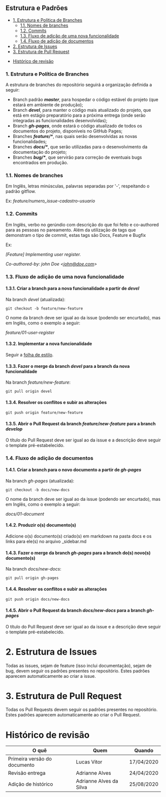 ## Estrutura e Padrões

* [1. Estrutura e Política de Branches](#_1-Estrutura-e-Política-de-branches)
    * [1.1. Nomes de branches](#_11-Nomes-de-branches)
    * [1.2. Commits](#_12-Commits)
    * [1.3. Fluxo de adição de uma nova funcionalidade](#_13-Fluxo-de-adição-de-uma-nova-funcionalidade)
    * [1.4. Fluxo de adição de documentos](#_14-Fluxo-de-adição-de-documentos)
* [2. Estrutura de Issues](#_2-Estrutura-de-issues)
* [3. Estrutura de Pull Request](#_3-Estrutura-de-pull-request)
- [ Histórico de revisão](#_histórico-de-revisão)
    

### 1. Estrutura e Política de Branches

A estrutura de branches do repositório seguirá a organização definida a seguir:

* Branch padrão **_master_**, para hospedar o código estável do projeto (que estará em ambiente de produção);
* Branch **_devel_**, para manter o código mais atualizado do projeto, que está em estágio preparatório para a próxima entrega (onde serão integradas as funcionalidades desenvolvidas);
* Branch **_gh-pages_**, onde estará o código atualizado de todos os documentos do projeto, disponíveis no GitHub Pages;
* Branches **_feature/*_**, nas quais serão desenvolvidas as novas funcionalidades;
* Branches **_docs/*_**, que serão utilizadas para o desenvolvimento da documentação do projeto;
* Branches **_bug/*_**, que servirão para correção de eventuais bugs encontrados em produção.

### 1.1. Nomes de branches

Em Inglês, letras minúsculas, palavras separadas por '-', respeitando o padrão gitflow. 

Ex: _feature/numero_issue-cadastro-usuario_


### 1.2. Commits

Em Inglês, verbo no gerúndio com descrição do que foi feito e co-authored para as pessoas no pareamento. Além da utilização de tags que demonstram o tipo de commit, estas tags são Docs, Feature e Bugfix

Ex:

_[Feature] Implementing user register._

_Co-authored-by: john Doe <john@doe.com\>_


### 1.3. Fluxo de adição de uma nova funcionalidade

#### 1.3.1. Criar a branch para a nova funcionalidade a partir de _devel_

Na branch _devel_ (atualizada):

`git checkout -b feature/new-feature`

O nome da branch deve ser igual ao da issue (podendo ser encurtado), mas em Inglês, como o exemplo a seguir:

_feature/01-user-register_

#### 1.3.2. Implementar a nova funcionalidade

Seguir a [folha de estilo]().

#### 1.3.3. Fazer o merge da branch _devel_ para a branch da nova funcionalidade

Na branch _feature/new-feature_:

`git pull origin devel`

#### 1.3.4. Resolver os conflitos e subir as alterações

`git push origin feature/new-feature`

#### 1.3.5. Abrir o Pull Request da branch _feature/new-feature_ para a branch _develop_

O título do Pull Request deve ser igual ao da issue e a descrição deve seguir o template pré-estabelecido.


### 1.4. Fluxo de adição de documentos

#### 1.4.1. Criar a branch para o novo documento a partir de _gh-pages_

Na branch _gh-pages_ (atualizada):

`git checkout -b docs/new-docs`

O nome da branch deve ser igual ao da issue (podendo ser encurtado), mas em Inglês, como o exemplo a seguir:

_docs/01-document_

#### 1.4.2. Produzir o(s) documento(s)

Adicione o(s) documento(s) criado(s) em markdown na pasta docs e os links para ele(s) no arquivo _sidebar.md

#### 1.4.3. Fazer o merge da branch _gh-pages_ para a branch do(s) novo(s) documento(s)

Na branch _docs/new-docs_:

`git pull origin gh-pages`

#### 1.4.4. Resolver os conflitos e subir as alterações

`git push origin docs/new-docs`

#### 1.4.5. Abrir o Pull Request da branch _docs/new-docs_ para a branch _gh-pages_

O título do Pull Request deve ser igual ao da issue e a descrição deve seguir o template pré-estabelecido.

# 2. Estrutura de Issues

Todas as issues, sejam de feature (isso inclui documentação), sejam de bug, devem seguir os padrões presentes no repositório. Estes padrões aparecem automaticamente ao criar a issue.

# 3. Estrutura de Pull Request

Todas os Pull Requests devem seguir os padrões presentes no repositório. Estes padrões aparecem automaticamente ao criar o Pull Request.

# Histórico de revisão

| O quê | Quem  | Quando |
| - | - | - |
|  Primeira versão do documento | Lucas Vitor | 17/04/2020 |
| Revisão entrega| Adrianne Alves | 24/04/2020 |
| Adição de histórico | Adrianne Alves da Silva | 25/08/2020 |
